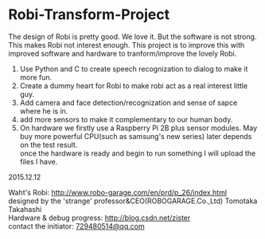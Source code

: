 # Robi-Transform-Project
The design of Robi is pretty good. We love it. But the software is not strong. This makes Robi not interest enough. This project is to improve this with improved software and hardware to tranform/improve the lovely Robi. <br/>
1. Use Python and C to create speech recognization to dialog to make it more fun. <br/>
2. Create a dummy heart for Robi to make robi act as a real interest little guy. <br/>
3. Add camera and face detection/recognization and sense of sapce where he is in. <br/>
4. add more sensors to make it complementary to our human body. <br/>
5. On hardware we firstly use a Raspberry Pi 2B plus sensor modules. May buy more powerful CPU(such as samsung's new series) later depends on the test result. <br/>
once the hardware is ready and begin to run something I will upload the files I have. <br/>

2015.12.12 <br/>

Waht's Robi: http://www.robo-garage.com/en/prd/p_26/index.html  <br/> 
designed by the 'strange' professor&CEO(ROBOGARAGE.Co.,Ltd) Tomotaka Takahashi  <br/> 
Hardware & debug progress: http://blog.csdn.net/zister <br/>
contact the initiator: 729480514@qq.com <br/>
